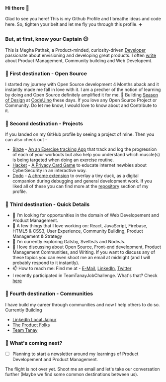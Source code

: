 ### Hi there 👋

Glad to see you here! This is my Github Profile and I breathe ideas and code here. So, tighten your belt and let me fly you through this profile. ✈️
### But, at first, know your Captain 😊 
This is Megha Pathak, a Product-minded, curiosity-driven [Developer](https://meghapathak.netlify.com/) passionate about envisioning and developing great products.
I often [write](https://medium.com/@meghapathak2013) about Product Management, Community building and Web Developemt.
### 📌 First destination - Open Source
I started my journey with Open Source development 4 Months aback and it instantly made me fall in love with it. I am a precher of the notion of learning by doing and Open Source definitely amplified it for me. 
🔭 Building [Season of Design](https://github.com/codeuino/Design-Initiative-Dashboard-frontend) at [CodeUino](https://github.com/codeuino) these days. 
If you love any Open Source Project or Community. Do let me know, I would love to know about and Contribute to it.
### 📌 Second destination - Projects 
If you landed on my GitHub profile by seeing a project of mine. Then you can also check out - 
- [Blaze](https://github.com/Megha-Pathak/Blaze) - [An an Exercise tracking App](https://blaze-pi.vercel.app/) that track and log the progression of each of your workouts but also help you understand which muscle(s) is being targeted when doing an exercise routine. 
- [Hacket](https://github.com/Megha-Pathak/Hacket) - [A Privacy Card Game](https://hacket.netlify.com/) to educate internet newbies about CyberSecurity in an interactive way.
- [Dodo](https://github.com/Megha-Pathak/dodo) - [A chrome extension](https://dododebugging.netlify.com/) to overlay a tiny duck, as a digital companion during debugging and general development work. 
If you liked all of these you can find more at the [repository](https://github.com/Megha-Pathak?tab=repositories) section of my profile. 
### 📌 Third destination - Quick Details
- 🤝 I’m looking for opportunities in the domain of Web Developement and Product Management. 
- 👯 A few things that I love working on: React, JavaScript, Firebase, HTML5 & CSS3, User Experience, Community Building, Product Management & Strategy
- 🌱 I’m currently exploring Gatsby, SvelteJs and NodeJs. 
- 💬 I love discussing about Open Source, Front-end development, Product Management Communities, and Writing. If you want to discuss any of these topics you can even shoot me an email at midnight (and I will probably respond to it instantly). 
- 📫 How to reach me: Find me at - [E-Mail](mailto:meghapathak2013@gmail.com), [LinkedIn](https://www.linkedin.com/in/megha--pathak/), [Twitter](https://twitter.com/Megha_Pathak_)
- I recently participated in TeamTanayJobChallenge. What's that? Check [here](https://2020.teamtanay.jobchallenge.dev/ttjc@finalist@Megha-Pathak/)
### 📌 Fourth destination - Communities 
I have build my career through communities and now I help others to do so. Currently Building
- [LinkedIn Local Jaipur](https://www.linkedin.com/company/30181948/)
- [The Product Folks](https://www.theproductfolks.com/)
- [Team Tanay](t.me/teamtanay)

### 📌 What's coming next?
- [ ] Planning to start a newsletter around my learnings of Product Developement and Product Management. 

The flight is not over yet. Shoot me an email and let's take our conversation further (Maybe we find some common destinations between us). 

